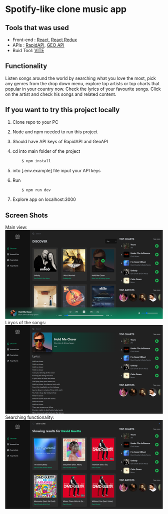 # Spotify-like clone music app

## Tools that was used

-   Front-end : [React](https://reactjs.org/), [React Redux](https://react-redux.js.org/)
-   APIs : [RapidAPI](https://rapidapi.com/), [GEO API](https://geo.ipify.org/docs)
-   Buid Tool: [VITE](https://vitejs.dev/)

## Functionality

Listen songs around the world by searching what you love the most, pick any genres from the drop down menu,
explore top artists or top charts that popular in your country now. Check the lyrics of your favourite songs.
Click on the artist and check his songs and related content.

## If you want to try this project locally

1. Clone repo to your PC
2. Node and npm needed to run this project
3. Should have API keys of RapidAPI and GeoAPI
4. cd into main folder of the project

    ```bash
        $ npm install
    ```

5. into [.env.example] file input your API keys
6. Run

    ```bash
        $ npm run dev
    ```

7. Explore app on localhost:3000

## Screen Shots

Main view:
![Preview](main.png "Preview")
Lirycs of the songs:
![Preview](lyrics.png "Preview")
Searching functionality:
![Preview](search.png "Preview")
